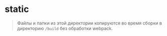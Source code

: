 # static

> Файлы и папки из этой директории копируются во время сборки в директорию `/build` без обработки webpack.
